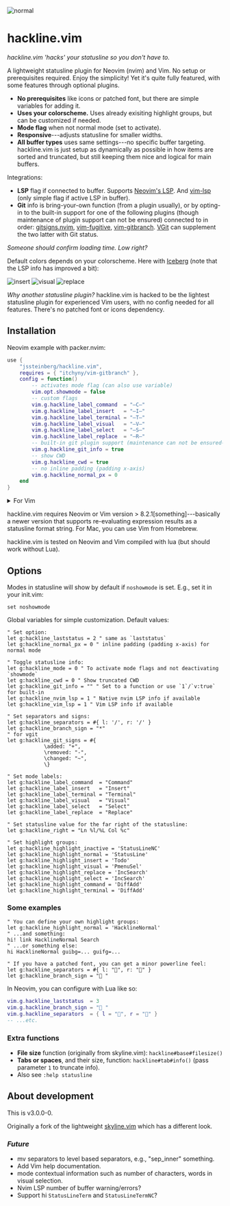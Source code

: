 ![normal](https://user-images.githubusercontent.com/729055/178598591-5198524e-73e6-404e-a9fe-1ec5971d30bf.png)

# hackline.vim

*hackline.vim 'hacks' your statusline so you don't have to.*

A lightweight statusline plugin for Neovim (nvim) and Vim.
No setup or prerequisites required. Enjoy the simplicity! Yet it's quite fully featured, with some features through optional plugins.

- **No prerequisites** like icons or patched font, but there are simple variables for adding it.
- **Uses your colorscheme.** Uses already exisiting highlight groups, but can be customized if needed.
- **Mode flag** when not normal mode (set to activate).
- **Responsive**---adjusts statusline for smaller widths.
- **All buffer types** uses same settings---no specific buffer targeting. hackline.vim is just setup as dynamically as possible in how items are sorted and truncated, but still keeping them nice and logical for main buffers.

Integrations:

- **LSP** flag if connected to buffer. Supports [Neovim's LSP](https://github.com/neovim/nvim-lspconfig). And [vim-lsp](https://github.com/prabirshrestha/vim-lsp) (only simple flag if active LSP in buffer).
- **Git** info is bring-your-own function (from a plugin usually), or by opting-in to the built-in support for one of the following plugins (though maintenance of plugin support can not be ensured) connected to in order: [gitsigns.nvim](https://github.com/lewis6991/gitsigns.nvim), [vim-fugitive](https://github.com/tpope/vim-fugitive), [vim-gitbranch](https://github.com/itchyny/vim-gitbranch). [VGit](https://github.com/tanvirtin/vgit.nvim) can supplement the two latter with Git status.

*Someone should confirm loading time. Low right?*

Default colors depends on your colorscheme. Here with [Iceberg](https://cocopon.github.io/iceberg.vim/) (note that the LSP info has improved a bit):

![insert](https://user-images.githubusercontent.com/729055/176217647-9c464f60-91d3-405f-8fc0-c66feaca1541.png)
![visual](https://user-images.githubusercontent.com/729055/176217668-2f5a1ccd-4f0a-469f-8912-fad630dd0e03.png)
![replace](https://user-images.githubusercontent.com/729055/176217697-f548262d-d277-4752-8419-b064d6e0df67.png)

*Why another statusline plugin?* hackline.vim is hacked to be the lightest statusline plugin for experienced Vim users, with no config needed for all features.
There's no patched font or icons dependency.

## Installation

Neovim example with packer.nvim:

```lua
use {
	"jssteinberg/hackline.vim",
	requires = { "itchyny/vim-gitbranch" },
	config = function()
		-- activates mode flag (can also use variable)
		vim.opt.showmode = false
		-- custom flags
		vim.g.hackline_label_command  = "—C—"
		vim.g.hackline_label_insert   = "–I–"
		vim.g.hackline_label_terminal = "–T–"
		vim.g.hackline_label_visual   = "–V–"
		vim.g.hackline_label_select   = "–S–"
		vim.g.hackline_label_replace  = "–R–"
		-- built-in git plugin support (maintenance can not be ensured---you can bring-you-own Git function for safety)
		vim.g.hackline_git_info = true
		-- show CWD
		vim.g.hackline_cwd = true
		-- no inline padding (padding x-axis)
		vim.g.hackline_normal_px = 0
	end
}
```

<details>
<summary>For Vim</summary>

```vim
" minpac
call minpac#add('jssteinberg/hackline.vim')

" Vim packager
call packager#add('jssteinberg/hackline.vim')

" vim-jetpack
call jetpack#add('jssteinberg/hackline.vim')
```

(And it should be equally simple with vim-plug).

</details>

hackline.vim requires Neovim or Vim version > 8.2.1[something]---basically a newer version that supports re-evaluating expression results as a statusline format string.
For Mac, you can use Vim from Homebrew.

hackline.vim is tested on Neovim and Vim compiled with lua (but should work without Lua).

## Options

Modes in statusline will show by default if `noshowmode` is set. E.g., set it in your init.vim:

```vim
set noshowmode
```

Global variables for simple customization. Default values:

```vim
" Set option:
let g:hackline_laststatus = 2 " same as `laststatus`
let g:hackline_normal_px = 0 " inline padding (padding x-axis) for normal mode

" Toggle statusline info:
let g:hackline_mode = 0 " To activate mode flags and not deactivating `showmode`
let g:hackline_cwd = 0 " Show truncated CWD
let g:hackline_git_info = "" " Set to a function or use `1`/`v:true` for built-in
let g:hackline_nvim_lsp = 1 " Native nvim LSP info if available
let g:hackline_vim_lsp = 1 " Vim LSP info if available

" Set separators and signs:
let g:hackline_separators = #{ l: '/', r: '/' }
let g:hackline_branch_sign = "*"
" for vgit
let g:hackline_git_signs = #{
			\added: "+",
			\removed: "-",
			\changed: "~",
			\}

" Set mode labels:
let g:hackline_label_command  = "Command"
let g:hackline_label_insert   = "Insert"
let g:hackline_label_terminal = "Terminal"
let g:hackline_label_visual   = "Visual"
let g:hackline_label_select   = "Select"
let g:hackline_label_replace  = "Replace"

" Set statusline value for the far right of the statusline:
let g:hackline_right = "Ln %l/%L Col %c"

" Set highlight groups:
let g:hackline_highlight_inactive = 'StatusLineNC'
let g:hackline_highlight_normal = 'StatusLine'
let g:hackline_highlight_insert = 'Todo'
let g:hackline_highlight_visual = 'PmenuSel'
let g:hackline_highlight_replace = 'IncSearch'
let g:hackline_highlight_select = 'IncSearch'
let g:hackline_highlight_command = 'DiffAdd'
let g:hackline_highlight_terminal = 'DiffAdd'
```

### Some examples

```vim
" You can define your own highlight groups:
let g:hackline_highlight_normal = 'HacklineNormal'
" ...and something:
hi! link HacklineNormal Search
" ...or something else:
hi HacklineNormal guibg=... guifg=...
```

```vim
" If you have a patched font, you can get a minor powerline feel:
let g:hackline_separators = #{ l: "", r: "" }
let g:hackline_branch_sign = " "
```

In Neovim, you can configure with Lua like so:

```lua
vim.g.hackline_laststatus  = 3
vim.g.hackline_branch_sign = " "
vim.g.hackline_separators  = { l = "", r = "" }
-- ...etc.
```

### Extra functions

- **File size** function (originally from skyline.vim): `hackline#base#filesize()`
- **Tabs or spaces**, and their size, function: `hackline#tab#info()` (pass parameter `1` to truncate info).
- Also see `:help statusline`


## About development

This is v3.0.0-0.

Originally a fork of the lightweight [skyline.vim](https://github.com/ourigen/skyline.vim) which has a different look.

### *Future*

- mv separators to level based separators, e.g., "sep_inner" something.
- Add Vim help documentation.
- mode contextual information such as number of characters, words in visual selection.
- Nvim LSP number of buffer warning/errors?
- Support hi `StatusLineTerm` and `StatusLineTermNC`?
